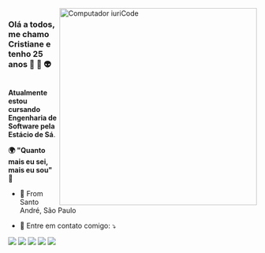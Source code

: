 <img src="https://raw.githubusercontent.com/MicaelliMedeiros/micaellimedeiros/master/image/computer-illustration.png" min-width="400px" max-width="400px" width="400px" align="right" alt="Computador iuriCode">
<p align="left"> 
  
###  Olá a todos, me chamo Cristiane e tenho 25 anos 👋 👾 👽  
<br> <strong>Atualmente estou cursando Engenharia de Software pela Estácio de Sá</strong>.<br>
 
</p>
<strong> 🌍  "Quanto mais eu sei, mais eu sou"  🧠</strong>

-  <p>📍  From Santo André, São Paulo</p>
-  <p align="left">
   💌 Entre em contato comigo: ⤵️
 </p>
<p align="left">
  <a href="mailto:cristianecarmozini@gmail.com" alt="Gmail">
  <img src="https://img.shields.io/badge/-Gmail-FF0000?style=flat-square&labelColor=FF0000&logo=gmail&logoColor=white&link=LINK-DO-SEU-EMAIL" /></a>
  <a href="https://www.linkedin.com/in/cristiane-damaceno/" alt="Linkedin">
  <img src="https://img.shields.io/badge/-Linkedin-0e76a8?style=flat-square&logo=Linkedin&logoColor=white&link=LINK-DO-SEU-LINKEDIN" /></a>
  <a href="https://wa.me/5511953472102" alt="WhatsApp">
  <img src="https://img.shields.io/badge/-WhatsApp-25d366?style=flat-square&labelColor=25d366&logo=whatsapp&logoColor=white&link=API-DO-SEU-WHATSAPP"/></a>
  <a href="#" alt="Facebook">
  <img src="https://img.shields.io/badge/-Facebook-3b5998?style=flat-square&labelColor=3b5998&logo=facebook&logoColor=white&link=LINK-DO-SEU-FACEBOOK"/></a>
  <a href="https://www.instagram.com/criiscgd/" alt="Instagram">
  <img src="https://img.shields.io/badge/-Instagram-DF0174?style=flat-square&labelColor=DF0174&logo=instagram&logoColor=white&link=LINK-DO-SEU-INSTAGRAM"/></a>
</p>
